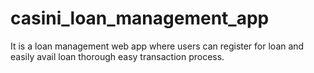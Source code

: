 # casini_loan_management_app
It is a loan management web app where users can register for loan and easily avail loan thorough easy transaction process.
